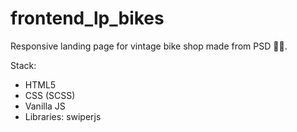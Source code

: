 # frontend_lp_bikes
Responsive landing page for vintage bike shop made from PSD 🧑‍💻.

Stack:
- HTML5
- CSS (SCSS)
- Vanilla JS
- Libraries: swiperjs

